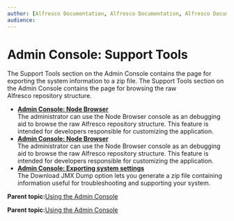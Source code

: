 ```yaml
---
author: [Alfresco Documentation, Alfresco Documentation, Alfresco Documentation]
audience: 
---
```


# Admin Console: Support Tools

The Support Tools section on the Admin Console contains the page for exporting the system information to a zip file. The Support Tools section on the Admin Console contains the page for browsing the raw Alfresco repository structure.

-   **[Admin Console: Node Browser](../tasks/adminconsole-node-browser.md)**  
The administrator can use the Node Browser console as an debugging aid to browse the raw Alfresco repository structure. This feature is intended for developers responsible for customizing the application.
-   **[Admin Console: Node Browser](../tasks/adminconsole-node-browser.md)**  
The administrator can use the Node Browser console as an debugging aid to browse the raw Alfresco repository structure. This feature is intended for developers responsible for customizing the application.
-   **[Admin Console: Exporting system settings](../tasks/adminconsole-exportsystemsettings.md)**  
The Download JMX Dump option lets you generate a zip file containing information useful for troubleshooting and supporting your system.

**Parent topic:**[Using the Admin Console](../concepts/at-adminconsole.md)

**Parent topic:**[Using the Admin Console](../concepts/at-adminconsole.md)

